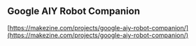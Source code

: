 ## Google AIY Robot Companion
  
  [https://makezine.com/projects/google-aiy-robot-companion/](https://makezine.com/projects/google-aiy-robot-companion/)